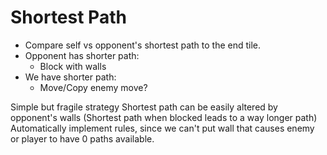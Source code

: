 
# Shortest Path
- Compare self vs opponent's shortest path to the end tile.
- Opponent has shorter path:
	- Block with walls
- We have shorter path:
	- Move/Copy enemy move?

Simple but fragile strategy
Shortest path can be easily altered by opponent's walls (Shortest path when blocked leads to a way longer path)
Automatically implement rules, since we can't put wall that causes enemy or player to have 0 paths available.
